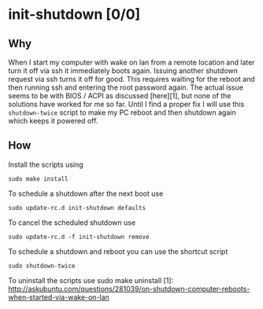# init-shutdown                                                                                                                                                                                                 [0/0]

## Why
When I start my computer with wake on lan from a remote location and later turn it off via ssh it immediately boots again.
Issuing another shutdown request via ssh turns it off for good.
This requires waiting for the reboot and then running ssh and entering the root password again.
The actual issue seems to be with BIOS / ACPI as discussed [here][1], but none of the solutions have worked for me so far.
Until I find a proper fix I will use this `shutdown-twice` script to make my PC reboot and then shutdown again which keeps it powered off.

## How
Install the scripts using

    sudo make install

To schedule a shutdown after the next boot use

    sudo update-rc.d init-shutdown defaults

To cancel the scheduled shutdown use

    sudo update-rc.d -f init-shutdown remove

To schedule a shutdown and reboot you can use the shortcut script

    sudo shutdown-twice

To uninstall the scripts use
    sudo make uninstall
[1]: http://askubuntu.com/questions/281039/on-shutdown-computer-reboots-when-started-via-wake-on-lan
